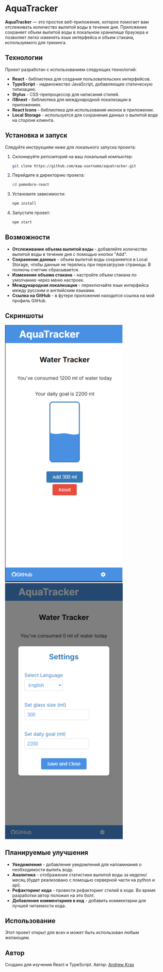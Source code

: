 # AquaTracker

**AquaTracker** — это простое веб-приложение, которое помогает вам отслеживать количество выпитой воды в течение дня. Приложение сохраняет объем выпитой воды в локальном хранилище браузера и позволяет легко изменять язык интерфейса и объем стакана, используемого для трекинга.

## Технологии

Проект разработан с использованием следующих технологий:

- **React** - библиотека для создания пользовательских интерфейсов.
- **TypeScript** - надмножество JavaScript, добавляющее статическую типизацию.
- **Stylus** - CSS-препроцессор для написания стилей.
- **i18next** - библиотека для международной локализации в приложениях.
- **React Icons** - библиотека для использования иконок в приложении.
- **Local Storage** - используется для сохранения данных о выпитой воде на стороне клиента.

## Установка и запуск

Следуйте инструкциям ниже для локального запуска проекта:

1. Склонируйте репозиторий на ваш локальный компьютер:
   ```bash
   git clone https://github.com/ваш-username/aquatracker.git
   ```
   
2. Перейдите в директорию проекта:
    ```bash
    cd pomodoro-react
    ```

3. Установите зависимости:
    ```bash
    npm install
    ```

4. Запустите проект:
    ```bash
    npm start
    ```
## Возможности

- **Отслеживание объема выпитой воды** - добавляйте количество выпитой воды в течение дня с помощью кнопки "Add".
- **Сохранение данных** - объем выпитой воды сохраняется в Local Storage, чтобы данные не терялись при перезагрузке страницы. В полночь счетчик сбрасывается.
- **Изменение объема стакана** - настройте объем стакана по умолчанию через меню настроек.
- **Международная локализация** - переключайте язык интерфейса между русским и английским языками.
- **Ссылка на GitHub** - в футере приложения находится ссылка на мой профиль GitHub.

## Скриншоты

![Main Interface](./public/screenshots/dos.png)
![Settings](./public/screenshots/uno.png)

## Планируемые улучшения

- **Уведомления** - добавление уведомлений для напоминания о необходимости выпить воду.
- **Аналитика** - отображение статистики выпитой воды за неделю/месяц (будет реализовано с помощью серверной части на python и api).
- **Рефакторинг кода** - провести рефакторинг стилий в коде. Во время разработки автор положил на это болт.
- **Добавление комментариев в код** - добавить комментарии для лучшей читаемости кода.

## Использование

Этот проект открыт для всех и может быть использован любым желающим.

## Автор

Создано для изучения React и TypeScript. Автор: [Andrew Kras](https://github.com/andrew-kras/)
